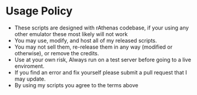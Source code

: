 Usage Policy
=====================
* These scripts are designed with rAthenas codebase, if your using any other emulator these most likely will not work
* You may use, modify, and host all of my released scripts.
* You may not sell them, re-release them in any way (modified or otherwise), or remove the credits.
* Use at your own risk, Always run on a test server before going to a live enviroment.
* If you find an error and fix yourself please submit a pull request that I may update.
* By using my scripts you agree to the terms above
